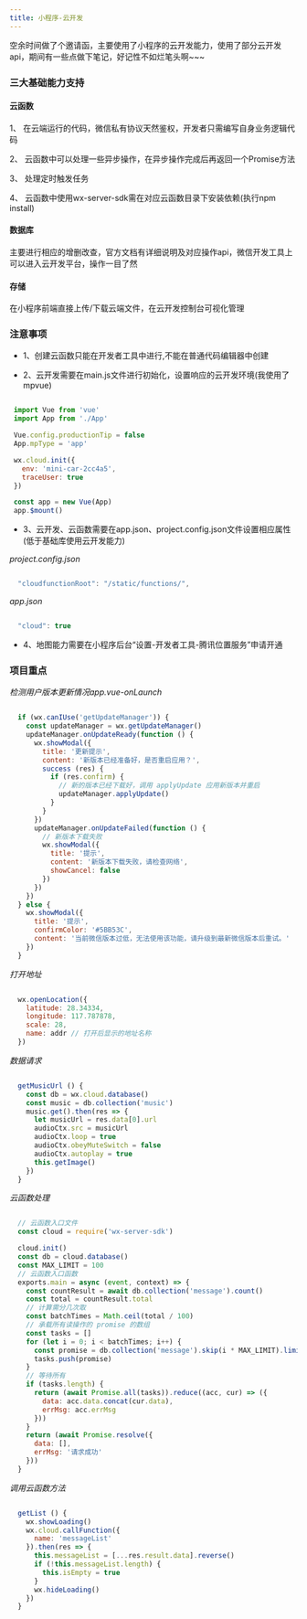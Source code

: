 ```yaml
---
title: 小程序-云开发
---
```


空余时间做了个邀请函，主要使用了小程序的云开发能力，使用了部分云开发api，期间有一些点做下笔记，好记性不如烂笔头啊~~~

### 三大基础能力支持

 #### 云函数

  1、 在云端运行的代码，微信私有协议天然鉴权，开发者只需编写自身业务逻辑代码

  2、 云函数中可以处理一些异步操作，在异步操作完成后再返回一个Promise方法

  3、 处理定时触发任务

  4、 云函数中使用wx-server-sdk需在对应云函数目录下安装依赖(执行npm install)
 
 #### 数据库

  主要进行相应的增删改查，官方文档有详细说明及对应操作api，微信开发工具上可以进入云开发平台，操作一目了然
 
 #### 存储

  在小程序前端直接上传/下载云端文件，在云开发控制台可视化管理

### 注意事项

 - 1、创建云函数只能在开发者工具中进行,不能在普通代码编辑器中创建

 - 2、云开发需要在main.js文件进行初始化，设置响应的云开发环境(我使用了mpvue)

 ``` javascript

  import Vue from 'vue'
  import App from './App'

  Vue.config.productionTip = false
  App.mpType = 'app'

  wx.cloud.init({
    env: 'mini-car-2cc4a5',
    traceUser: true
  })

  const app = new Vue(App)
  app.$mount()

 ```

 - 3、云开发、云函数需要在app.json、project.config.json文件设置相应属性(低于基础库使用云开发能力)

  *project.config.json*
  ```javascript

    "cloudfunctionRoot": "/static/functions/",

  ```
  *app.json*
  ```javascript

    "cloud": true

  ```

 - 4、地图能力需要在小程序后台“设置-开发者工具-腾讯位置服务”申请开通


### 项目重点

*检测用户版本更新情况app.vue-onLaunch*

```javascript

  if (wx.canIUse('getUpdateManager')) {
    const updateManager = wx.getUpdateManager()
    updateManager.onUpdateReady(function () {
      wx.showModal({
        title: '更新提示',
        content: '新版本已经准备好，是否重启应用？',
        success (res) {
          if (res.confirm) {
            // 新的版本已经下载好，调用 applyUpdate 应用新版本并重启
            updateManager.applyUpdate()
          }
        }
      })
      updateManager.onUpdateFailed(function () {
        // 新版本下载失败
        wx.showModal({
          title: '提示',
          content: '新版本下载失败，请检查网络',
          showCancel: false
        })
      })
    })
  } else {
    wx.showModal({
      title: '提示',
      confirmColor: '#5BB53C',
      content: '当前微信版本过低，无法使用该功能，请升级到最新微信版本后重试。'
    })
  }

```

*打开地址*

```javascript

  wx.openLocation({
    latitude: 28.34334,
    longitude: 117.787878,
    scale: 28,
    name: addr // 打开后显示的地址名称
  })

```

*数据请求*

```javascript

  getMusicUrl () {
    const db = wx.cloud.database()
    const music = db.collection('music')
    music.get().then(res => {
      let musicUrl = res.data[0].url
      audioCtx.src = musicUrl
      audioCtx.loop = true
      audioCtx.obeyMuteSwitch = false
      audioCtx.autoplay = true
      this.getImage()
    })
  }

```

*云函数处理*
```javascript

  // 云函数入口文件
  const cloud = require('wx-server-sdk')

  cloud.init()
  const db = cloud.database()
  const MAX_LIMIT = 100
  // 云函数入口函数
  exports.main = async (event, context) => {
    const countResult = await db.collection('message').count()
    const total = countResult.total
    // 计算需分几次取
    const batchTimes = Math.ceil(total / 100)
    // 承载所有读操作的 promise 的数组
    const tasks = []
    for (let i = 0; i < batchTimes; i++) {
      const promise = db.collection('message').skip(i * MAX_LIMIT).limit(MAX_LIMIT).get()
      tasks.push(promise)
    }
    // 等待所有
    if (tasks.length) {
      return (await Promise.all(tasks)).reduce((acc, cur) => ({
        data: acc.data.concat(cur.data),
        errMsg: acc.errMsg
      }))
    }
    return (await Promise.resolve({
      data: [],
      errMsg: '请求成功'
    }))
  }

```

*调用云函数方法*
```javascript

  getList () {
    wx.showLoading()
    wx.cloud.callFunction({
      name: 'messageList'
    }).then(res => {
      this.messageList = [...res.result.data].reverse()
      if (!this.messageList.length) {
        this.isEmpty = true
      }
      wx.hideLoading()
    })
  }

```

